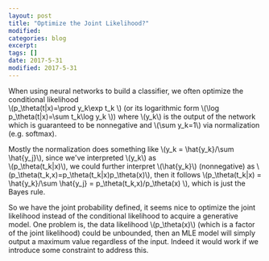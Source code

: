 ```yaml
---	
layout: post	
title: "Optimize the Joint Likelihood?"	
modified:	
categories: blog	
excerpt:	
tags: []	
date: 2017-5-31	
modified: 2017-5-31	
---	
```

	
When using neural networks to build a classifier, we often optimize the conditional likelihood 	
\\(p_\theta(t|x)=\prod y_k\exp t_k \\) (or its logarithmic form \\(\log p_\theta(t|x)=\sum t_k\log y_k \\)) where \\(y_k\\) is the output of the network which is guaranteed to be nonnegative and \\(\sum y_k=1\\) via normalization (e.g. softmax).	
	
Mostly the normalization does something like \\(y_k = \hat{y_k}/\sum \hat{y_j}\\), since we've interpreted \\(y_k\\) as 	
\\(p_\theta(t_k|x)\\), we could further interpret \\(\hat{y_k}\\) (nonnegative) as \\(p_\theta(t_k,x)=p_\theta(t_k|x)p_\theta(x)\\), then it follows \\(p_\theta(t_k|x) = \hat{y_k}/\sum \hat{y_j} = p_\theta(t_k,x)/p_\theta(x) \\), which is just the Bayes rule.	
	
So we have the joint probability defined, it seems nice to optimize the joint likelihood instead of the conditional likelihood to acquire a generative model. One problem is, the data likelihood \\(p_\theta(x)\\) (which is a factor of the joint likelihood) could be unbounded, then an MLE model will simply output a maximum value regardless of the input. Indeed it would work if we introduce some constraint to address this.
